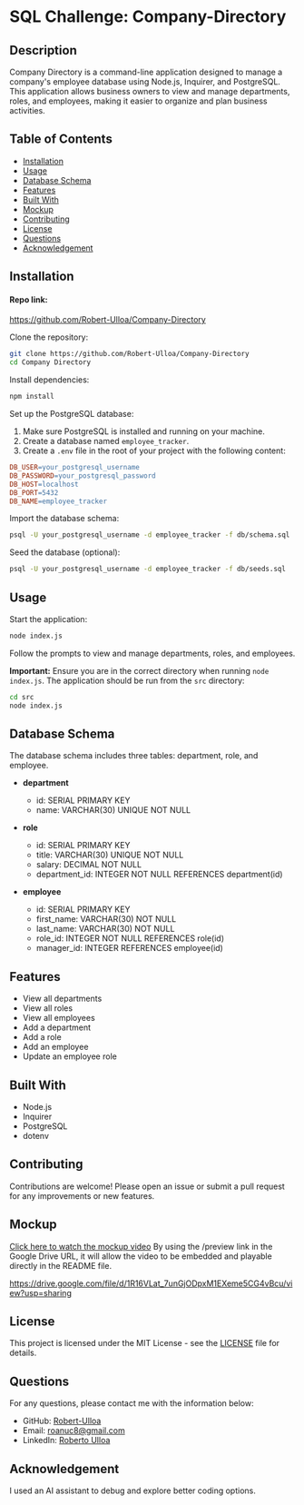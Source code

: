 # SQL Challenge: Company-Directory

## Description

Company Directory is a command-line application designed to manage a company's employee database using Node.js, Inquirer, and PostgreSQL. This application allows business owners to view and manage departments, roles, and employees, making it easier to organize and plan business activities.

## Table of Contents

- [Installation](#installation)
- [Usage](#usage)
- [Database Schema](#database-schema)
- [Features](#features)
- [Built With](#built-with)
- [Mockup](#mockup)
- [Contributing](#contributing)
- [License](#license)
- [Questions](#questions)
- [Acknowledgement](#acknowledgement)

## Installation
#### Repo link:
https://github.com/Robert-Ulloa/Company-Directory

Clone the repository:

```sh
git clone https://github.com/Robert-Ulloa/Company-Directory
cd Company Directory
```

Install dependencies:

```sh
npm install
```

Set up the PostgreSQL database:

1. Make sure PostgreSQL is installed and running on your machine.
2. Create a database named `employee_tracker`.
3. Create a `.env` file in the root of your project with the following content:

```makefile
DB_USER=your_postgresql_username
DB_PASSWORD=your_postgresql_password
DB_HOST=localhost
DB_PORT=5432
DB_NAME=employee_tracker
```

Import the database schema:

```sh
psql -U your_postgresql_username -d employee_tracker -f db/schema.sql
```

Seed the database (optional):

```sh
psql -U your_postgresql_username -d employee_tracker -f db/seeds.sql
```

## Usage

Start the application:

```sh
node index.js
```

Follow the prompts to view and manage departments, roles, and employees.

**Important:** Ensure you are in the correct directory when running `node index.js`. The application should be run from the `src` directory:

```sh
cd src
node index.js
```

## Database Schema

The database schema includes three tables: department, role, and employee.

- **department**
  - id: SERIAL PRIMARY KEY
  - name: VARCHAR(30) UNIQUE NOT NULL

- **role**
  - id: SERIAL PRIMARY KEY
  - title: VARCHAR(30) UNIQUE NOT NULL
  - salary: DECIMAL NOT NULL
  - department_id: INTEGER NOT NULL REFERENCES department(id)

- **employee**
  - id: SERIAL PRIMARY KEY
  - first_name: VARCHAR(30) NOT NULL
  - last_name: VARCHAR(30) NOT NULL
  - role_id: INTEGER NOT NULL REFERENCES role(id)
  - manager_id: INTEGER REFERENCES employee(id)

## Features

- View all departments
- View all roles
- View all employees
- Add a department
- Add a role
- Add an employee
- Update an employee role

## Built With

- Node.js
- Inquirer
- PostgreSQL
- dotenv

## Contributing

Contributions are welcome! Please open an issue or submit a pull request for any improvements or new features.

## Mockup
[Click here to watch the mockup video](https://drive.google.com/file/d/1R16VLat_7unGjODpxM1EXeme5CG4vBcu/preview)
By using the /preview link in the Google Drive URL, it will allow the video to be embedded and playable directly in the README file.

https://drive.google.com/file/d/1R16VLat_7unGjODpxM1EXeme5CG4vBcu/view?usp=sharing



## License

This project is licensed under the MIT License - see the [LICENSE](./LICENSE) file for details.

## Questions

For any questions, please contact me with the information below:

- GitHub: [Robert-Ulloa](https://github.com/Robert-Ulloa)
- Email: roanuc8@gmail.com
- LinkedIn: [Roberto Ulloa](https://www.linkedin.com/in/roberto-ulloa/)

## Acknowledgement

I used an AI assistant to debug and explore better coding options.
